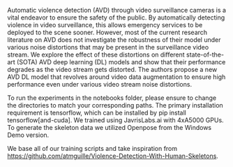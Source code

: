 Automatic violence detection (AVD) through video surveillance cameras is a vital endeavor to ensure the safety of the public. By automatically detecting violence in video surveillance, this allows emergency services to be deployed to the scene sooner. However, most of the current research literature on AVD does not investigate the robustness of their model under various noise distortions that may be present in the surveillance video stream. We explore the effect of these distortions on different state-of-the-art (SOTA) AVD deep learning (DL) models and show that their performance degrades as the video stream gets distorted. The authors propose a new AVD DL model that revolves around video data augmentation to ensure high performance even under various video stream noise distortions.

To run the experiments in the notebooks folder, please ensure to change the directories to match your corresponding paths. The primary installation requirement is tensorflow, which can be installed by pip install tensorflow[and-cuda]. We trained using JavrisLabs.ai with 4xA5000 GPUs. To generate the skeleton data we utilized Openpose from the Windows Demo version.

We base all of our training scripts and take inspiration from https://github.com/atmguille/Violence-Detection-With-Human-Skeletons.
